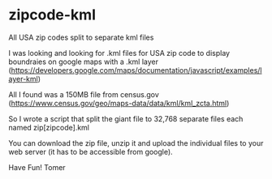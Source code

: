 # zipcode-kml
All USA zip codes split to separate kml files

I was looking and looking for .kml files for USA zip code to display boundraies on google maps with a .kml layer (https://developers.google.com/maps/documentation/javascript/examples/layer-kml)

All I found was a 150MB file from census.gov (https://www.census.gov/geo/maps-data/data/kml/kml_zcta.html)

So I wrote a script that split the giant file to 32,768 separate files each named zip[zipcode].kml

You can download the zip file, unzip it and upload the individual files to your web server (it has to be accessible from google).

Have Fun!
Tomer
